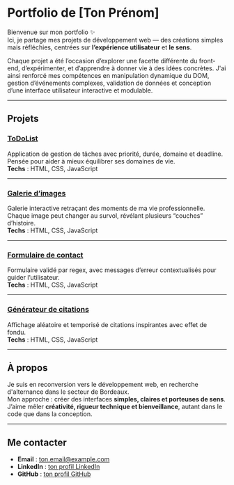 # Portfolio de [Ton Prénom]

Bienvenue sur mon portfolio ✨  
Ici, je partage mes projets de développement web — des créations simples mais réfléchies, centrées sur **l’expérience utilisateur** et **le sens**.  

Chaque projet a été l’occasion d’explorer une facette différente du front-end, d’expérimenter, et d’apprendre à donner vie à des idées concrètes.
J'ai ainsi renforcé mes compétences en manipulation dynamique du DOM, gestion d’événements complexes, validation de données et conception d’une interface utilisateur interactive et modulable.  

---

## Projets

### [ToDoList](./projets/todolist)
Application de gestion de tâches avec priorité, durée, domaine et deadline.  
Pensée pour aider à mieux équilibrer ses domaines de vie.  
**Techs** : HTML, CSS, JavaScript

---

### [Galerie d’images](./projets/galerie)
Galerie interactive retraçant des moments de ma vie professionnelle.  
Chaque image peut changer au survol, révélant plusieurs “couches” d’histoire.  
**Techs** : HTML, CSS, JavaScript

---

### [Formulaire de contact](./projets/formulaire)
Formulaire validé par regex, avec messages d’erreur contextualisés pour guider l’utilisateur.  
**Techs** : HTML, CSS, JavaScript

---

### [Générateur de citations](./projets/citations)
Affichage aléatoire et temporisé de citations inspirantes avec effet de fondu.  
**Techs** : HTML, CSS, JavaScript

---

## À propos
Je suis en reconversion vers le développement web, en recherche d'alternance dans le secteur de Bordeaux.  
Mon approche : créer des interfaces **simples, claires et porteuses de sens**.  
J’aime mêler **créativité, rigueur technique et bienveillance**, autant dans le code que dans la conception.  

---

## Me contacter
- **Email** : [ton.email@example.com](mailto:ton.email@example.com)  
- **LinkedIn** : [ton profil LinkedIn](#)  
- **GitHub** : [ton profil GitHub](#)